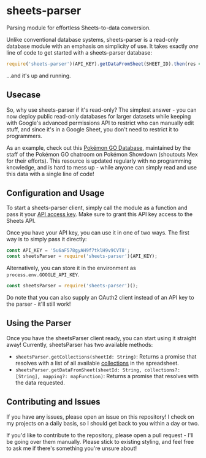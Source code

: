 # sheets-parser
Parsing module for effortless Sheets-to-data conversion.

Unlike conventional database systems, sheets-parser is a read-only database module with an emphasis on simplicity of use. It takes exactly _one_ line of code to get started with a sheets-parser database:
```js
require('sheets-parser')(API_KEY).getDataFromSheet(SHEET_ID).then(res => console.log(res));
```
...and it's up and running.

## Usecase

So, why use sheets-parser if it's read-only? The simplest answer - you can now deploy public read-only databases for larger datasets while keeping with Google's advanced permissions API to restrict who can manually edit stuff, and since it's in a Google Sheet, you don't need to restrict it to programmers.

As an example, check out this [Pokémon GO Database](https://docs.google.com/spreadsheets/d/1cSm11AfVmMrRIAxDzzCc_G7mFjtIYY0rXRRweZEyEyo), maintained by the staff of the Pokémon GO chatroom on Pokémon Showdown (shoutouts Mex for their efforts). This resource is updated regularly with no programming knowledge, and is hard to mess up - while anyone can simply read and use this data with a single line of code!

## Configuration and Usage

To start a sheets-parser client, simply call the module as a function and pass it your [API access key](https://console.cloud.google.com/home/dashboard). Make sure to grant this API key access to the Sheets API.

Once you have your API key, you can use it in one of two ways. The first way is to simply pass it directly:
```js
const API_KEY = '5u6aF578gyAH9f7tklH9v9CVT8';
const sheetsParser = require('sheets-parser')(API_KEY);
```

Alternatively, you can store it in the environment as `process.env.GOOGLE_API_KEY`.
```js
const sheetsParser = require('sheets-parser')();
```

Do note that you can also supply an OAuth2 client instead of an API key to the parser - it'll still work!

## Using the Parser

Once you have the sheetsParser client ready, you can start using it straight away! Currently, sheetsParser has two available methods:

* `sheetsParser.getCollections(sheetId: String)`: Returns a promise that resolves with a list of all available [collections](#collections) in the spreadsheet.
* `sheetsParser.getDataFromSheet(sheetId: String, collections?: [String], mapping?: mapFunction)`: Returns a promise that resolves with the data requested.

## Contributing and Issues

If you have any issues, please open an issue on this repository! I check on my projects on a daily basis, so I should get back to you within a day or two.

If you'd like to contribute to the repository, please open a pull request - I'll be going over them manually. Please stick to existing styling, and feel free to ask me if there's something you're unsure about!

